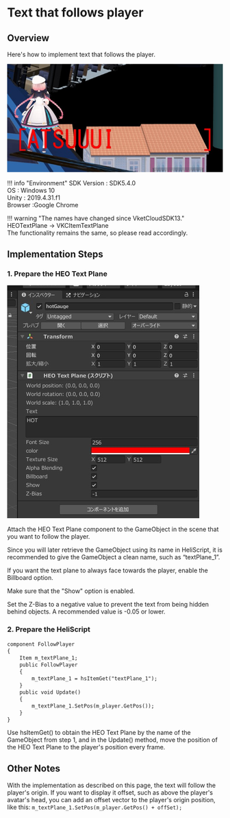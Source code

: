 # Text that follows player

## Overview

Here's how to implement text that follows the player.

![PlayerFollowText](img/PlayerFollowText_01.jpg)

!!! info "Environment"
    SDK Version : SDK5.4.0  
    OS : Windows 10  
    Unity : 2019.4.31.f1  
    Browser :Google Chrome  

!!! warning "The names have changed since VketCloudSDK13."
    HEOTextPlane → VKCItemTextPlane  
    The functionality remains the same, so please read accordingly.

## Implementation Steps
        
### 1. Prepare the HEO Text Plane

![PlayerFollowText](img/PlayerFollowText_02.jpg)

Attach the HEO Text Plane component to the GameObject in the scene that you want to follow the player.

Since you will later retrieve the GameObject using its name in HeliScript, it is recommended to give the GameObject a clean name, such as “textPlane_1”.

If you want the text plane to always face towards the player, enable the Billboard option.

Make sure that the "Show" option is enabled.

Set the Z-Bias to a negative value to prevent the text from being hidden behind objects. A recommended value is -0.05 or lower.

### 2. Prepare the HeliScript

```
component FollowPlayer
{
    Item m_textPlane_1;
    public FollowPlayer
    {
        m_textPlane_1 = hsItemGet("textPlane_1");
    }
    public void Update()
    {
        m_textPlane_1.SetPos(m_player.GetPos());
    }
}
```

Use hsItemGet() to obtain the HEO Text Plane by the name of the GameObject from step 1, and in the Update() method, move the position of the HEO Text Plane to the player's position every frame.

## Other Notes
With the implementation as described on this page, the text will follow the player's origin. If you want to display it offset, such as above the player's avatar's head, you can add an offset vector to the player's origin position, like this: `m_textPlane_1.SetPos(m_player.GetPos() + offSet);`